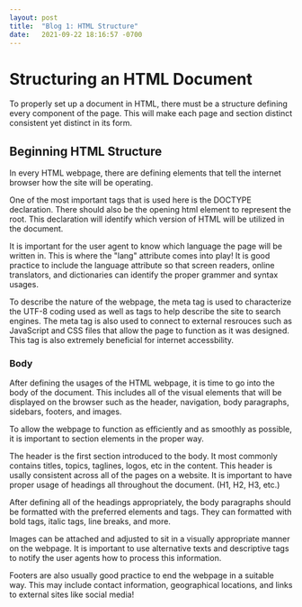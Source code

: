 ```yaml
---
layout: post
title:  "Blog 1: HTML Structure"
date:   2021-09-22 18:16:57 -0700
---
```


# Structuring an HTML Document
To properly set up a document in HTML, there must be a structure defining every component of the page. This will make each page and section distinct consistent yet distinct in its form. 

## Beginning HTML Structure
In every HTML webpage, there are defining elements that tell the internet browser how the site will be operating. 

One of the most important tags that is used here is the DOCTYPE declaration. There should also be the opening html element to represent the root. This declaration will identify which version of HTML will be utilized in the document.

It is important for the user agent to know which language the page will be written in. This is where the "lang" attribute comes into play! It is good practice to include the language attribute so that screen readers, online translators, and dictionaries can identify the proper grammer and syntax usages. 

To describe the nature of the webpage, the meta tag is used to characterize the UTF-8 coding used as well as tags to help describe the site to search engines. The meta tag is also used to connect to external resrouces such as JavaScript and CSS files that allow the page to function as it was designed. This tag is also extremely beneficial for internet accessbility. 

### Body
After defining the usages of the HTML webpage, it is time to go into the body of the document. This includes all of the visual elements that will be displayed on the browser such as the header, navigation, body paragraphs, sidebars, footers, and images. 

To allow the webpage to function as efficiently and as smoothly as possible, it is important to section elements in the proper way. 

The header is the first section introduced to the body. It most commonly contains titles, topics, taglines, logos, etc in the content. This header is usally consistent across all of the pages on a website. It is important to have proper usage of headings all throughout the document. (H1, H2, H3, etc.) 

After defining all of the headings appropriately, the body paragraphs should be formatted with the preferred elements and tags. They can formatted with bold tags, italic tags, line breaks, and more.
 
 Images can be attached and adjusted to sit in a visually appropriate manner on the webpage. It is important to use alternative texts and descriptive tags to notify the user agents how to process this information.

Footers are also usually good practice to end the webpage in a suitable way. This may include contact information, geographical locations, and links to external sites like social media!

